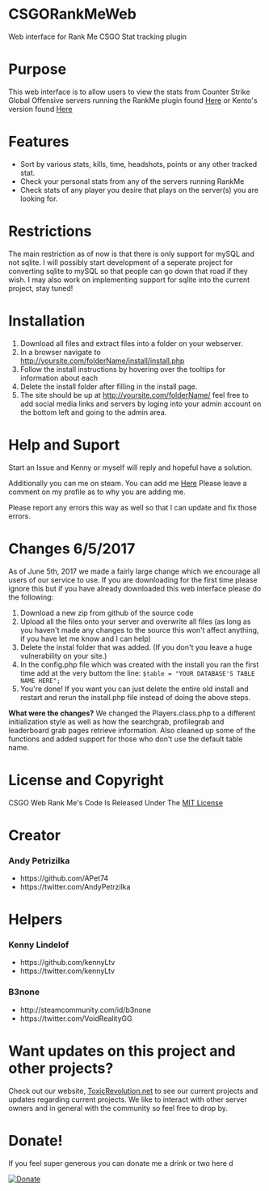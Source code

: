 # CSGORankMeWeb
Web interface for Rank Me CSGO Stat tracking plugin

# Purpose
This web interface is to allow users to view the stats from Counter Strike Global Offensive servers running the RankMe plugin found <a href='https://forums.alliedmods.net/showthread.php?p=1456869'>Here</a> or Kento's version found <a href="https://forums.alliedmods.net/showthread.php?t=290063">Here</a>

# Features
<ul>
<li>Sort by various stats, kills, time, headshots, points or any other tracked stat.</li>
<li>Check your personal stats from any of the servers running RankMe</li>
<li>Check stats of any player you desire that plays on the server(s) you are looking for.</li>
</ul>

# Restrictions

The main restriction as of now is that there is only support for mySQL and not sqlite. I will possibly start development of a seperate project for converting sqlite to mySQL so that people can go down that road if they wish. I may also work on implementing support for sqlite into the current project, stay tuned!

# Installation


1. Download all files and extract files into a folder on your webserver.
2. In a browser navigate to http://yoursite.com/folderName/install/install.php 
3. Follow the install instructions by hovering over the tooltips for information about each
4. Delete the install folder after filling in the install page.
5. The site should be up at http://yoursite.com/folderName/ feel free to add social media links and servers by loging into your admin account on the bottom left and going to the admin area.


# Help and Suport

Start an Issue and Kenny or myself will reply and hopeful have a solution. 

Additionally you can me on steam. You can add me <a href="http://steamcommunity.com/id/toxicandy7474">Here</a> Please leave a comment on my profile as to why you are adding me.

Please report any errors this way as well so that I can update and fix those errors.

# Changes 6/5/2017

As of June 5th, 2017 we made a fairly large change which we encourage all users of our service to use. If you are downloading for the first time please ignore this but if you have already downloaded this web interface please do the following:

1. Download a new zip from github of the source code
2. Upload all the files onto your server and overwrite all files (as long as you haven't made any changes to the source this won't affect anything, if you have let me know and I can help)
3. Delete the instal folder that was added. (If you don't you leave a huge vulnerability on your site.)
4. In the config.php file which was created with the install you ran the first time add at the very buttom the line: `$table = "YOUR DATABASE'S TABLE NAME HERE";`
5. You're done! If you want you can just delete the entire old install and restart and rerun the install.php file instead of doing the above steps.

<b>What were the changes?</b> We changed the Players.class.php to a different initialization style as well as how the searchgrab, profilegrab and leaderboard grab pages retrieve information. Also cleaned up some of the functions and added support for those who don't use the default table name.

# License and Copyright

CSGO Web Rank Me's Code Is Released Under The <a href="https://github.com/ToxicRevolution/CSGORankMeWeb/blob/master/LICENSE">MIT License</a>

# Creator

<h3> Andy Petrizilka </h3>
<ul>
	<li>https://github.com/APet74</li>
	<li>https://twitter.com/AndyPetrzilka</li>
</ul>

# Helpers

<h3>Kenny Lindelof</h3>
<ul>
	<li>https://github.com/kennyLtv</li>
	<li>https://twitter.com/kennyLtv</li>
</ul>

<h3>B3none </h3>
<ul>
	<li>http://steamcommunity.com/id/b3none</li>
	<li>https://twitter.com/VoidRealityGG</li>
</ul>

# Want updates on this project and other projects?

Check out our website, <a href="https://toxicrevolution.net">ToxicRevolution.net</a> to see our current projects and updates regarding current projects. We like to interact with other server owners and in general with the community so feel free to drop by.

# Donate!
If you feel super generous you can donate me a drink or two here d

[![Donate](https://img.shields.io/badge/Donate-PayPal-green.svg)](https://www.paypal.me/AndyPetrzilka)


